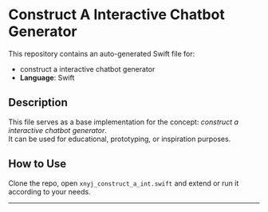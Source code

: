 # Construct A Interactive Chatbot Generator

This repository contains an auto-generated Swift file for:

- construct a interactive chatbot generator
- **Language**: Swift

## Description

This file serves as a base implementation for the concept: *construct a interactive chatbot generator*.  
It can be used for educational, prototyping, or inspiration purposes.

## How to Use

Clone the repo, open `xnyj_construct_a_int.swift` and extend or run it according to your needs.

---


